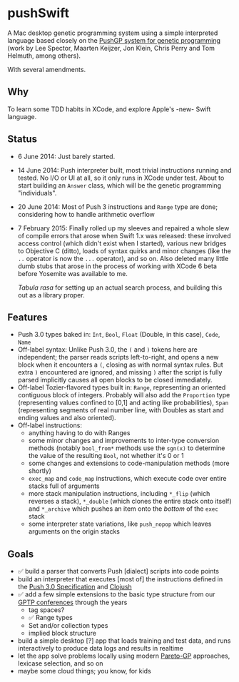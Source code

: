 pushSwift
=========
A Mac desktop genetic programming system using a simple interpreted language based closely on the [PushGP system for genetic programming](http://faculty.hampshire.edu/lspector/push.html) (work by Lee Spector, Maarten Keijzer, Jon Klein, Chris Perry and Tom Helmuth, among others).

With several amendments.

## Why

To learn some TDD habits in XCode, and explore Apple's -new- Swift language.

## Status

- 6 June 2014: Just barely started.
- 14 June 2014: Push interpreter built, most trivial instructions running and tested. No I/O or UI at all, so it only runs in XCode under test. About to start building an `Answer` class, which will be the genetic programming "individuals".
- 20 June 2014: Most of Push 3 instructions and `Range` type are done; considering how to handle arithmetic overflow
- 7 February 2015: Finally rolled up my sleeves and repaired a whole slew of compile errors that arose when Swift 1.x was released: these involved access control (which didn't exist when I started), various new bridges to Objective C (ditto), loads of syntax quirks and minor changes (like the `..` operator is now the `...` operator), and so on. Also deleted many little dumb stubs that arose in the process of working with XCode 6 beta before Yosemite was available to me.
  
  _Tabula rasa_ for setting up an actual search process, and building this out as a library proper.

## Features

- Push 3.0 types baked in: `Int`, `Bool`, `Float` (Double, in this case), `Code`, `Name`
- Off-label syntax: Unlike Push 3.0, the `(` and `)` tokens here are independent; the parser reads scripts left-to-right, and opens a new block when it encounters a `(`, closing as with normal syntax rules. But extra `)` encountered are ignored, and missing `)` after the script is fully parsed implicitly causes all open blocks to be closed immediately.
- Off-label Tozier-flavored types built in: `Range`, representing an oriented contiguous block of integers. Probably will also add the `Proportion` type (representing values confined to [0,1] and acting like probabilities), `Span` (representing segments of real number line, with Doubles as start and ending values and also oriented).
- Off-label instructions:
  - anything having to do with Ranges
  - some minor changes and improvements to inter-type conversion methods (notably `bool_from*` methods use the `sgn(x)` to determine the value of the resulting `Bool`, not whether it's 0 or 1
  - some changes and extensions to code-manipulation methods (more shortly)
  - `exec_map` and `code_map` instructions, which execute code over entire stacks full of arguments
  - more stack manipulation instructions, including `*_flip` (which reverses a stack), `*_double` (which clones the entire stack onto itself) and `*_archive` which pushes an item onto the _bottom_ of the `exec` stack
  - some interpreter state variations, like `push_nopop` which leaves arguments on the origin stacks

## Goals

- ✅ build a parser that converts Push [dialect] scripts into code points 
- build an interpreter that executes [most of] the instructions defined in the [Push 3.0 Specification](http://faculty.hampshire.edu/lspector/push3-description.html) and [Clojush](https://github.com/lspector/Clojush)
- ✅ add a few simple extensions to the basic type structure from our [GPTP conferences](http://vserver1.cscs.lsa.umich.edu/gptp-workshops/) through the years
  - tag spaces?
  - ✅ Range types
  - Set and/or collection types
  - implied block structure
- build a simple desktop [?] app that loads training and test data, and runs interactively to produce data logs and results in realtime
- let the app solve problems locally using modern [Pareto-GP](http://www.evolved-analytics.com/?q=technology/publications) approaches, lexicase selection, and so on
- maybe some cloud things; you know, for kids
